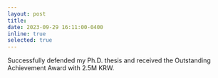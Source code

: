 ```yaml
---
layout: post
title: 
date: 2023-09-29 16:11:00-0400
inline: true
selected: true
---
```


Successfully defended my Ph.D. thesis and received the Outstanding Achievement Award with 2.5M KRW.
